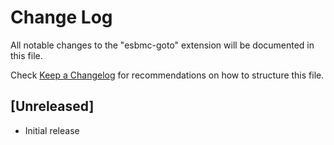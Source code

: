 # Change Log

All notable changes to the "esbmc-goto" extension will be documented in this file.

Check [Keep a Changelog](http://keepachangelog.com/) for recommendations on how to structure this file.

## [Unreleased]

- Initial release